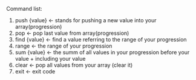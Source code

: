 Command list:
1. push {value}     <- stands for pushing a new value into your array(progression)
2. pop              <- pop last value from array(progression)
3. find {value}     <- find a value referring to the range of your progression
4. range            <- the range of your progression
5. sum {value}      <- the summ of all values in your progression before your value + including your value
6. clear            <- pop all values from your array (clear it)
7. exit             <- exit code
